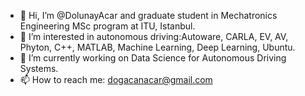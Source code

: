 - 👋 Hi, I’m @DolunayAcar and graduate student in Mechatronics Engineering MSc program at ITU, Istanbul.
- 👀 I’m interested in autonomous driving:Autoware, CARLA, EV, AV, Phyton, C++, MATLAB, Machine Learning, Deep Learning, Ubuntu.
- 🌱 I’m currently working on Data Science for Autonomous Driving Systems.
- 📫 How to reach me: dogacanacar@gmail.com

<!---
DolunayAcar/DolunayAcar is a ✨ special ✨ repository because its `README.md` (this file) appears on your GitHub profile.
You can click the Preview link to take a look at your changes.
--->
